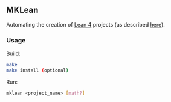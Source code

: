 ## MKLean

Automating the creation of [Lean 4](https://github.com/leanprover/**lean4**) projects (as described [here](https://leanprover-community.github.io/install/project.html#creating-a-lean-project)).

### Usage

Build:
```bash
make
make install (optional)
```

Run:
```bash
mklean <project_name> [math?]
```